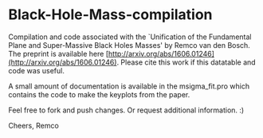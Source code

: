# Black-Hole-Mass-compilation

Compilation and code associated with the `Unification of the Fundamental Plane and Super-Massive Black Holes Masses' by Remco van den Bosch. The preprint is available here [http://arxiv.org/abs/1606.01246](http://arxiv.org/abs/1606.01246). Please cite this work if this datatable and code was useful.

A small amount of documentation is available in the msigma_fit.pro  which contains the code to make the keyplots from the paper.

Feel free to fork and push changes. Or request additional information. :)

Cheers,
Remco


